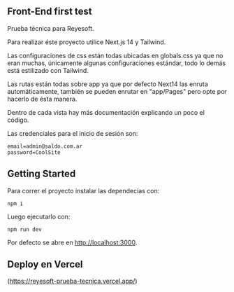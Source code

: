 ## Front-End first test

Prueba técnica para Reyesoft.

Para realizar éste proyecto utilice Next.js 14 y Tailwind.

Las configuraciones de css están todas ubicadas en globals.css ya que no eran muchas, únicamente algunas configuraciones estándar, todo lo demás está estilizado con Tailwind.

Las rutas están todas sobre app ya que por defecto Next14 las enruta automáticamente, también se pueden enrutar en "app/Pages" pero opte por hacerlo de ésta manera.

Dentro de cada vista hay más documentación explicando un poco el código.

Las credenciales para el inicio de sesión son:
```
email=admin@saldo.com.ar
password=CoolSite
```

## Getting Started

Para correr el proyecto instalar las dependecias con:
```
npm i
```
Luego ejecutarlo con:
```
npm run dev
```

Por defecto se abre en [http://localhost:3000](http://localhost:3000).


## Deploy en Vercel

(https://reyesoft-prueba-tecnica.vercel.app/)

